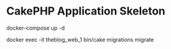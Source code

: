 # CakePHP Application Skeleton


docker-compose up -d

docker exec -it theblog_web_1 bin/cake migrations migrate